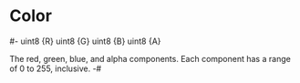 # Color

<!-- api-members -->
#-
uint8 {R}
uint8 {G}
uint8 {B}
uint8 {A}

The red, green, blue, and alpha components. Each component has a
  range of 0 to 255, inclusive.
-#
